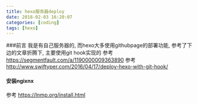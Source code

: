 ```yaml
---
title: hexo服务器deploy
date: 2018-02-03 16:20:07
categories: [coding]
tags: [hexo]
---
```

###前言
我是有自己服务器的, 而hexo大多使用githubpage的部署功能, 参考了下边的文章折腾下, 主要使用git hook实现的
参考 https://segmentfault.com/a/1190000009363890
参考 http://www.swiftyper.com/2016/04/17/deploy-hexo-with-git-hook/

#### 安装ngixnx
 参考 https://lnmp.org/install.html